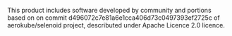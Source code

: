 This product includes software developed by community and portions based on on commit d496072c7e81a6e1cca406d73c0497393ef2725c of aerokube/selenoid project, descributed under Apache Licence 2.0 licence. 
